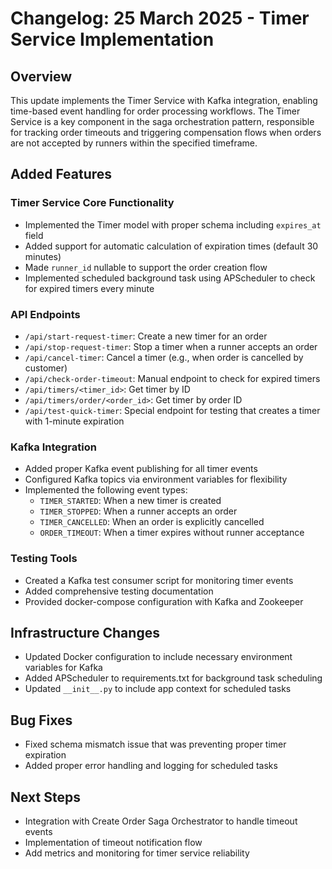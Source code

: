# Changelog: 25 March 2025 - Timer Service Implementation

## Overview
This update implements the Timer Service with Kafka integration, enabling time-based event handling for order processing workflows. The Timer Service is a key component in the saga orchestration pattern, responsible for tracking order timeouts and triggering compensation flows when orders are not accepted by runners within the specified timeframe.

## Added Features

### Timer Service Core Functionality
- Implemented the Timer model with proper schema including `expires_at` field
- Added support for automatic calculation of expiration times (default 30 minutes)
- Made `runner_id` nullable to support the order creation flow 
- Implemented scheduled background task using APScheduler to check for expired timers every minute

### API Endpoints
- `/api/start-request-timer`: Create a new timer for an order
- `/api/stop-request-timer`: Stop a timer when a runner accepts an order
- `/api/cancel-timer`: Cancel a timer (e.g., when order is cancelled by customer)
- `/api/check-order-timeout`: Manual endpoint to check for expired timers
- `/api/timers/<timer_id>`: Get timer by ID
- `/api/timers/order/<order_id>`: Get timer by order ID
- `/api/test-quick-timer`: Special endpoint for testing that creates a timer with 1-minute expiration

### Kafka Integration
- Added proper Kafka event publishing for all timer events
- Configured Kafka topics via environment variables for flexibility
- Implemented the following event types:
  - `TIMER_STARTED`: When a new timer is created
  - `TIMER_STOPPED`: When a runner accepts an order
  - `TIMER_CANCELLED`: When an order is explicitly cancelled
  - `ORDER_TIMEOUT`: When a timer expires without runner acceptance

### Testing Tools
- Created a Kafka test consumer script for monitoring timer events
- Added comprehensive testing documentation
- Provided docker-compose configuration with Kafka and Zookeeper

## Infrastructure Changes
- Updated Docker configuration to include necessary environment variables for Kafka
- Added APScheduler to requirements.txt for background task scheduling
- Updated `__init__.py` to include app context for scheduled tasks

## Bug Fixes
- Fixed schema mismatch issue that was preventing proper timer expiration
- Added proper error handling and logging for scheduled tasks

## Next Steps
- Integration with Create Order Saga Orchestrator to handle timeout events
- Implementation of timeout notification flow
- Add metrics and monitoring for timer service reliability
